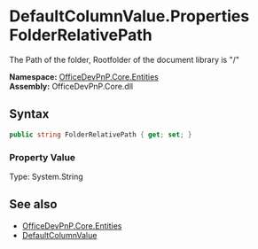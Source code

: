 # DefaultColumnValue.Properties FolderRelativePath
The Path of the folder, Rootfolder of the document library is "/"  

**Namespace:** [OfficeDevPnP.Core.Entities](OfficeDevPnP.Core.Entities.md)  
**Assembly:** OfficeDevPnP.Core.dll  
## Syntax
```C#
public string FolderRelativePath { get; set; }
```

### Property Value
Type: System.String  

## See also
- [OfficeDevPnP.Core.Entities](OfficeDevPnP.Core.Entities.md)
- [DefaultColumnValue](OfficeDevPnP.Core.Entities.DefaultColumnValue.md) 
